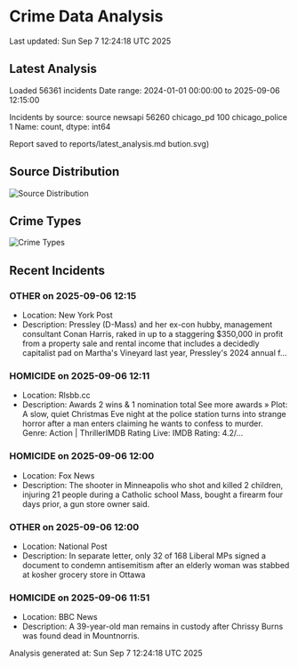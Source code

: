 # Crime Data Analysis
Last updated: Sun Sep  7 12:24:18 UTC 2025

## Latest Analysis

Loaded 56361 incidents
Date range: 2024-01-01 00:00:00 to 2025-09-06 12:15:00

Incidents by source:
source
newsapi           56260
chicago_pd          100
chicago_police        1
Name: count, dtype: int64

Report saved to reports/latest_analysis.md
bution.svg)

## Source Distribution
![Source Distribution](images/source_distribution.svg)

## Crime Types
![Crime Types](images/crime_types.svg)

## Recent Incidents

### OTHER on 2025-09-06 12:15
- Location: New York Post
- Description: Pressley (D-Mass) and her ex-con hubby, management consultant Conan Harris, raked in up to a staggering $350,000 in profit from a property sale and rental income that includes a decidedly capitalist pad on Martha's Vineyard last year, Pressley's 2024 annual f…


### HOMICIDE on 2025-09-06 12:11
- Location: Rlsbb.cc
- Description: Awards 2 wins & 1 nomination total See more awards » Plot: A slow, quiet Christmas Eve night at the police station turns into strange horror after a man enters claiming he wants to confess to murder. Genre: Action | ThrillerIMDB Rating Live: IMDB Rating: 4.2/…


### HOMICIDE on 2025-09-06 12:00
- Location: Fox News
- Description: The shooter in Minneapolis who shot and killed 2 children, injuring 21 people during a Catholic school Mass, bought a firearm four days prior, a gun store owner said.


### OTHER on 2025-09-06 12:00
- Location: National Post
- Description: In separate letter, only 32 of 168 Liberal MPs signed a document to condemn antisemitism after an elderly woman was stabbed at kosher grocery store in Ottawa


### HOMICIDE on 2025-09-06 11:51
- Location: BBC News
- Description: A 39-year-old man remains in custody after Chrissy Burns was found dead in Mountnorris.

Analysis generated at: Sun Sep  7 12:24:18 UTC 2025
